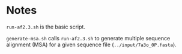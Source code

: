 # Notes

`run-af2.3.sh` is the basic script.

`generate-msa.sh` calls `run-af2.3.sh` to generate multiple sequence alignment (MSA) for a given sequence file (`../input/7a3o_0P.fasta`).
